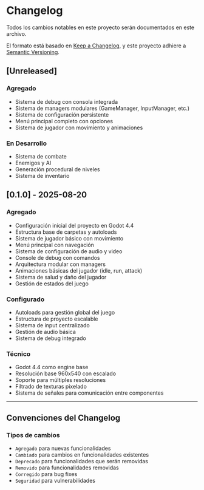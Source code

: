 # Changelog

Todos los cambios notables en este proyecto serán documentados en este archivo.

El formato está basado en [Keep a Changelog](https://keepachangelog.com/en/1.0.0/),
y este proyecto adhiere a [Semantic Versioning](https://semver.org/spec/v2.0.0.html).

## [Unreleased]

### Agregado
- Sistema de debug con consola integrada
- Sistema de managers modulares (GameManager, InputManager, etc.)
- Sistema de configuración persistente
- Menú principal completo con opciones
- Sistema de jugador con movimiento y animaciones

### En Desarrollo
- Sistema de combate
- Enemigos y AI
- Generación procedural de niveles
- Sistema de inventario

## [0.1.0] - 2025-08-20

### Agregado
- Configuración inicial del proyecto en Godot 4.4
- Estructura base de carpetas y autoloads
- Sistema de jugador básico con movimiento
- Menú principal con navegación
- Sistema de configuración de audio y video
- Console de debug con comandos
- Arquitectura modular con managers
- Animaciones básicas del jugador (idle, run, attack)
- Sistema de salud y daño del jugador
- Gestión de estados del juego

### Configurado
- Autoloads para gestión global del juego
- Estructura de proyecto escalable
- Sistema de input centralizado
- Gestión de audio básica
- Sistema de debug integrado

### Técnico
- Godot 4.4 como engine base
- Resolución base 960x540 con escalado
- Soporte para múltiples resoluciones
- Filtrado de texturas pixelado
- Sistema de señales para comunicación entre componentes

---

## Convenciones del Changelog

### Tipos de cambios
- `Agregado` para nuevas funcionalidades
- `Cambiado` para cambios en funcionalidades existentes
- `Deprecado` para funcionalidades que serán removidas
- `Removido` para funcionalidades removidas
- `Corregido` para bug fixes
- `Seguridad` para vulnerabilidades
